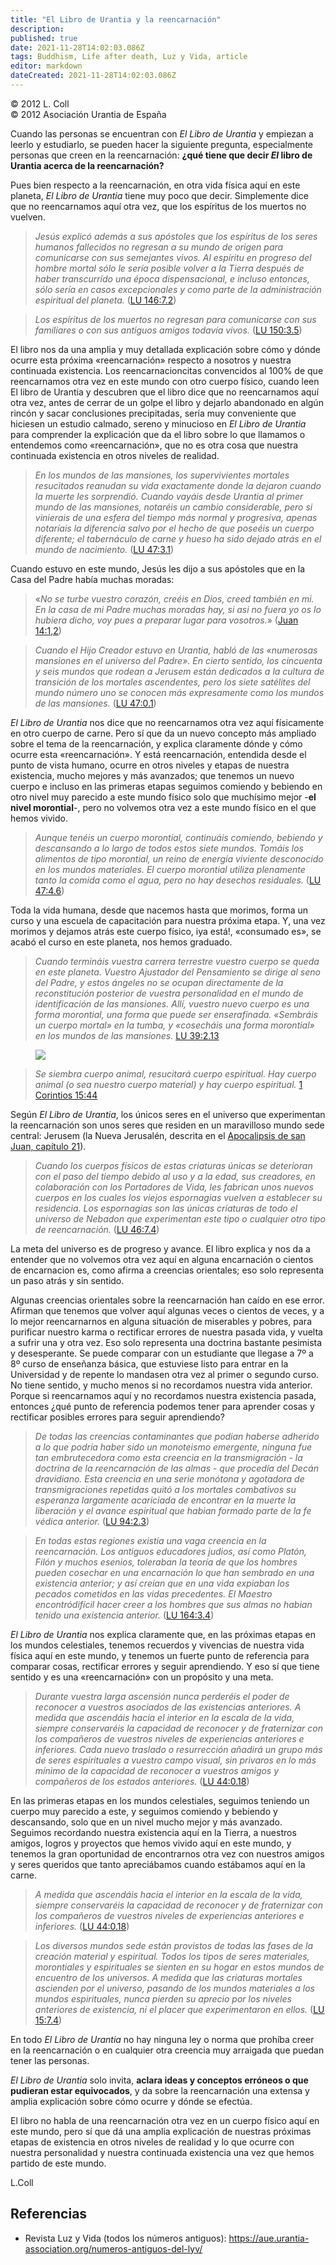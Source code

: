 ```yaml
---
title: "El Libro de Urantia y la reencarnación"
description: 
published: true
date: 2021-11-28T14:02:03.086Z
tags: Buddhism, Life after death, Luz y Vida, article
editor: markdown
dateCreated: 2021-11-28T14:02:03.086Z
---
```


<p class="v-card v-sheet theme--light grey lighten-3 px-2">© 2012 L. Coll<br>© 2012 Asociación Urantia de España</p>

Cuando las personas se encuentran con _El Libro de Urantia_ y empiezan a leerlo y estudiarlo, se pueden hacer la siguiente pregunta, especialmente personas que creen en la reencarnación: **¿qué tiene que decir $E l$ libro de Urantia acerca de la reencarnación?**

Pues bien respecto a la reencarnación, en otra vida física aquí en este planeta, _El Libro de Urantia_ tiene muy poco que decir. Simplemente dice que no reencarnamos aquí otra vez, que los espíritus de los muertos no vuelven.

> _Jesús explicó además a sus apóstoles que los espíritus de los seres humanos fallecidos no regresan a su mundo de origen para comunicarse con sus semejantes vivos. Al espíritu en progreso del hombre mortal sólo le sería posible volver a la Tierra después de haber transcurrido una época dispensacional, e incluso entonces, sólo sería en casos excepcionales y como parte de la administración espiritual del planeta._ ([LU 146:7.2](/es/The_Urantia_Book/146#p7_2))

> _Los espíritus de los muertos no regresan para comunicarse con sus familiares o con sus antiguos amigos todavía vivos._ ([LU 150:3.5](/es/The_Urantia_Book/150#p3_5))

El libro nos da una amplia y muy detallada explicación sobre cómo y dónde ocurre esta próxima «reencarnación» respecto a nosotros y nuestra continuada existencia. Los reencarnacioncitas convencidos al 100% de que reencarnamos otra vez en este mundo con otro cuerpo físico, cuando leen El libro de Urantia y descubren que el libro dice que no reencarnamos aquí otra vez, antes de cerrar de un golpe el libro y dejarlo abandonado en algún rincón y sacar conclusiones precipitadas, sería muy conveniente que hiciesen un estudio calmado, sereno y minucioso en _El Libro de Urantia_ para comprender la explicación que da el libro sobre lo que llamamos o entendemos como «reencarnación», que no es otra cosa que nuestra continuada existencia en otros niveles de realidad. 

> _En los mundos de las mansiones, los supervivientes mortales resucitados reanudan su vida exactamente donde la dejaron cuando la muerte les sorprendió. Cuando vayáis desde Urantia al primer mundo de las mansiones, notaréis un cambio considerable, pero si vinierais de una esfera del tiempo más normal y progresiva, apenas notaríais la diferencia salvo por el hecho de que poseéis un cuerpo diferente; el tabernáculo de carne y hueso ha sido dejado atrás en el mundo de nacimiento._ ([LU 47:3.1](/es/The_Urantia_Book/47#p3_1))

Cuando estuvo en este mundo, Jesús les dijo a sus apóstoles que en la Casa del Padre había muchas moradas:

> «_No se turbe vuestro corazón, creéis en Dios, creed también en mi. En la casa de mi Padre muchas moradas hay, si asi no fuera yo os lo hubiera dicho, voy pues a preparar lugar para vosotros._» ([Juan 14:1,2](/es/Bible/John/14#v1))

> _Cuando el Hijo Creador estuvo en Urantia, habló de las «numerosas mansiones en el universo del Padre». En cierto sentido, los cincuenta y seis mundos que rodean a Jerusem están dedicados a la cultura de transición de los mortales ascendentes, pero los siete satélites del mundo número uno se conocen más expresamente como los mundos de las mansiones._ ([LU 47:0.1](/es/The_Urantia_Book/47#p0_1))

_El Libro de Urantia_ nos dice que no reencarnamos otra vez aquí físicamente en otro cuerpo de carne. Pero sí que da un nuevo concepto más ampliado sobre el tema de la reencarnación, y explica claramente dónde y cómo ocurre esta «reencarnación». Y está reencarnación, entendida desde el punto de vista humano, ocurre en otros niveles y etapas de nuestra existencia, mucho mejores y más avanzados; que tenemos un nuevo cuerpo e incluso en las primeras etapas seguimos comiendo y bebiendo en otro nivel muy parecido a este mundo físico solo que muchísimo mejor -**el nivel morontial**-, pero no volvemos otra vez a este mundo físico en el que hemos vivido. 

> _Aunque tenéis un cuerpo morontial, continuáis comiendo, bebiendo y descansando a lo largo de todos estos siete mundos. Tomáis los alimentos de tipo morontial, un reino de energía viviente desconocido en los mundos materiales. El cuerpo morontial utiliza plenamente tanto la comida como el agua, pero no hay desechos residuales._ ([LU 47:4.6](/es/The_Urantia_Book/47#p4_6))

Toda la vida humana, desde que nacemos hasta que morimos, forma un curso y una escuela de capacitación para nuestra próxima etapa. Y, una vez morimos y dejamos atrás este cuerpo físico, iya está!, «consumado es», se acabó el curso en este planeta, nos hemos graduado. 

> _Cuando termináis vuestra carrera terrestre vuestro cuerpo se queda en este planeta. Vuestro Ajustador del Pensamiento se dirige al seno del Padre, y estos ángeles no se ocupan directamente de la reconstitución posterior de vuestra personalidad en el mundo de identificación de las mansiones. Allí, vuestro nuevo cuerpo es una forma morontial, una forma que puede ser enserafinada. «Sembráis un cuerpo mortal» en la tumba, y «cosecháis una forma morontial» en los mundos de las mansiones._ [LU 39:2.13](/es/The_Urantia_Book/39#p2_13)

<figure id="Figure_1" class="image urantiapedia">
<img src="/image/article/Luz_y_Vida/LyV30/07.jpg">
</figure>

> _Se siembra cuerpo animal, resucitará cuerpo espiritual. Hay cuerpo animal (o sea nuestro cuerpo material) y hay cuerpo espiritual._ [1 Corintios 15:44](/es/Bible/1_Corinthians/15#v44)

Según _El Libro de Urantia_, los únicos seres en el universo que experimentan la reencarnación son unos seres que residen en un maravilloso mundo sede central: Jerusem (la Nueva Jerusalén, descrita en el [Apocalipsis de san Juan, capítulo 21](/es/Bible/Revelation/21)).

> _Cuando los cuerpos físicos de estas criaturas únicas se deterioran con el paso del tiempo debido al uso y a la edad, sus creadores, en colaboración con los Portadores de Vida, les fabrican unos nuevos cuerpos en los cuales los viejos espornagias vuelven a establecer su residencia. Los espornagias son las únicas criaturas de todo el universo de Nebadon que experimentan este tipo o cualquier otro tipo de reencarnación._ ([LU 46:7.4](/es/The_Urantia_Book/46#p7_4))

La meta del universo es de progreso y avance. El libro explica y nos da a entender que no volvemos otra vez aquí en alguna encarnación o cientos de encarnacion es, como afirma a  creencias orientales; eso solo representa un paso atrás y sin sentido.

Algunas creencias orientales sobre la reencarnación han caído en ese error. Afirman que tenemos que volver aquí algunas veces o cientos de veces, y a lo mejor reencarnarnos en alguna situación de miserables y pobres, para purificar nuestro karma o rectificar errores de nuestra pasada vida, y vuelta a sufrir una y otra vez. Eso solo representa una doctrina bastante pesimista y desesperante. Se puede comparar con un estudiante que llegase a 7º a 8º curso de enseñanza básica, que estuviese listo para entrar en la Universidad y de repente lo mandasen otra vez al primer o segundo curso. No tiene sentido, y mucho menos si no recordamos nuestra vida anterior. Porque si reencarnamos aquí y no recordamos nuestra existencia pasada, entonces ¿qué punto de referencia podemos tener para aprender cosas y rectificar posibles errores para seguir aprendiendo?

> _De todas las creencias contaminantes que podian haberse adherido a lo que podría haber sido un monoteismo emergente, ninguna fue tan embrutecedora como esta creencia en la transmigración - la doctrina de la reencarnación de las almas - que procedía del Decán dravidiano. Esta creencia en una serie monótona y agotadora de transmigraciones repetidas quitó a los mortales combativos su esperanza largamente acariciada de encontrar en la muerte la liberación y el avance espiritual que habian formado parte de la fe védica anterior._ ([LU 94:2.3](/es/The_Urantia_Book/94#p2_3))

> _En todas estas regiones existía una vaga creencia en la reencarnación. Los antiguos educadores judios, así como Platón, Filón y muchos esenios, toleraban la teoría de que los hombres pueden cosechar en una encarnación lo que han sembrado en una existencia anterior; y así creían que en una vida expiaban los pecados cometidos en las vidas precedentes. El Maestro encontródifícil hacer creer a los hombres que sus almas no habian tenido una existencia anterior._ ([LU 164:3.4](/es/The_Urantia_Book/164#p3_4))

_El Libro de Urantia_ nos explica claramente que, en las próximas etapas en los mundos celestiales, tenemos recuerdos y vivencias de nuestra vida física aquí en este mundo, y tenemos un fuerte punto de referencia para comparar cosas, rectificar errores y seguir aprendiendo. Y eso sí que tiene sentido y es una «reencarnación» con un propósito y una meta.

> _Durante vuestra larga ascensión nunca perderéis el poder de reconocer a vuestros asociados de las existencias anteriores. A medida que ascendáis hacia el interior en la escala de la vida, siempre conservaréis la capacidad de reconocer y de fraternizar con los compañeros de vuestros niveles de experiencias anteriores e inferiores. Cada nuevo traslado o resurrección añadirá un grupo más de seres espirituales a vuestro campo visual, sin privaros en lo más mínimo de la capacidad de reconocer a vuestros amigos y compañeros de los estados anteriores._ ([LU 44:0.18](/es/The_Urantia_Book/44#p0_18))

En las primeras etapas en los mundos celestiales, seguimos teniendo un cuerpo muy parecido a este, y seguimos comiendo y bebiendo y descansando, solo que en un nivel mucho mejor y más avanzado. Seguimos recordando nuestra existencia aquí en la Tierra, a nuestros amigos, logros y proyectos que hemos vivido aquí en este mundo, y tenemos la gran oportunidad de encontrarnos otra vez con nuestros amigos y seres queridos que tanto apreciábamos cuando estábamos aquí en la carne.

>_A medida que ascendáis hacia el interior en la escala de la vida, siempre conservaréis la capacidad de reconocer y de fraternizar con los compañeros de vuestros niveles de experiencias anteriores e inferiores._ ([LU 44:0.18](/es/The_Urantia_Book/44#p0_18))

> _Los diversos mundos sede están provistos de todas las fases de la creación material y espiritual. Todos los tipos de seres materiales, morontiales y espirituales se sienten en su hogar en estos mundos de encuentro de los universos. A medida que las criaturas mortales ascienden por el universo, pasando de los mundos materiales a los mundos espirituales, nunca pierden su aprecio por los niveles anteriores de existencia, ni el placer que experimentaron en ellos._ ([LU 15:7.4](/es/The_Urantia_Book/15#p7_4))

En todo _El Libro de Urantia_ no hay ninguna ley o norma que prohíba creer en la reencarnación o en cualquier otra creencia muy arraigada que puedan tener las personas.

_El Libro de Urantia_ solo invita, **aclara ideas y conceptos erróneos o que pudieran estar equivocados**, y da sobre la reencarnación una extensa y amplia explicación sobre cómo ocurre y dónde se efectúa.

El libro no habla de una reencarnación otra vez en un cuerpo físico aquí en este mundo, pero sí que dá una amplia explicación de nuestras próximas etapas de existencia en otros niveles de realidad y lo que ocurre con nuestra personalidad y nuestra continuada existencia una vez que hemos partido de este mundo.

L.Coll

## Referencias

- Revista Luz y Vida (todos los números antiguos): https://aue.urantia-association.org/numeros-antiguos-del-lyv/